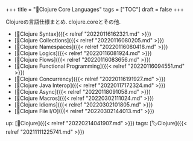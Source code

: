 +++
title = "📂Clojure Core Languages"
tags = ["TOC"]
draft = false
+++

Clojureの言語仕様まとめ. clojure.coreとその他.

-   [📝Clojure Syntax]({{< relref "20220116162321.md" >}})
-   [📝Clojure Collections]({{< relref "20220116080205.md" >}})
-   [📝Clojure Namespaces]({{< relref "20220116080418.md" >}})
-   [📝Clojure Logics]({{< relref "20220116081924.md" >}})
-   [📝Clojure Flows]({{< relref "20220116083656.md" >}})
-   [📝Clojure Functional Programming]({{< relref "20220116094551.md" >}})
-   [📝Clojure Concurrency]({{< relref "20220116191927.md" >}})
-   [📝Clojure Java Interop]({{< relref "20220117172324.md" >}})
-   [📝Clojure Async]({{< relref "20220118091058.md" >}})
-   [📝Clojure Macros]({{< relref "20220302111024.md" >}})
-   [📝Clojure Idioms]({{< relref "20220302101805.md" >}})
-   [📝Clojure File I/O]({{< relref "20220302144013.md" >}})

up: [📂Clojure]({{< relref "20220214041907.md" >}}) tags: [🏷Clojure]({{< relref "20211111225741.md" >}})
